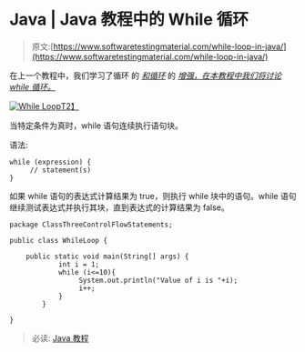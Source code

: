 # Java | Java 教程中的 While 循环

> 原文:[https://www.softwaretestingmaterial.com/while-loop-in-java/](https://www.softwaretestingmaterial.com/while-loop-in-java/)

在上一个教程中，我们学习了循环 的 *[和循环](https://www.softwaretestingmaterial.com/for-loop-in-java/)* 的 [*增强，在本教程中我们将讨论 while 循环。*](https://www.softwaretestingmaterial.com/enhanced-for-loop/)

[![While Loop](../Images/ac017728cb36df21bc879e57981c003a.png)T2】](https://www.softwaretestingmaterial.com/wp-content/uploads/2018/03/While-Loop.png)

当特定条件为真时，while 语句连续执行语句块。

语法:

```
while (expression) {
     // statement(s)
}
```

如果 while 语句的表达式计算结果为 true，则执行 while 块中的语句。while 语句继续测试表达式并执行其块，直到表达式的计算结果为 false。

```
package ClassThreeControlFlowStatements;

public class WhileLoop {

	public static void main(String[] args) { 
            int i = 1; 
            while (i<=10){ 
                 System.out.println("Value of i is "+i); 
                 i++; 
            } 
        }

}
```

> 必读: [Java 教程](https://www.softwaretestingmaterial.com/java-tutorial/)